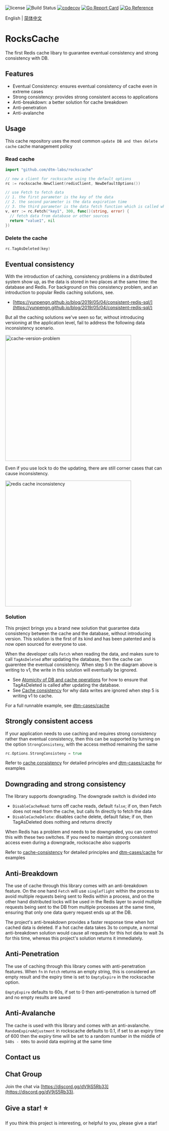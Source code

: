![license](https://img.shields.io/github/license/dtm-labs/rockscache)
![Build Status](https://github.com/dtm-labs/rockscache/actions/workflows/tests.yml/badge.svg?branch=main)
[![codecov](https://codecov.io/gh/dtm-labs/rockscache/branch/main/graph/badge.svg?token=UKKEYQLP3F)](https://codecov.io/gh/dtm-labs/rockscache)
[![Go Report Card](https://goreportcard.com/badge/github.com/dtm-labs/rockscache)](https://goreportcard.com/report/github.com/dtm-labs/rockscache)
[![Go Reference](https://pkg.go.dev/badge/github.com/dtm-labs/rockscache.svg)](https://pkg.go.dev/github.com/dtm-labs/rockscache)

English | [简体中文](https://github.com/dtm-labs/rockscache/blob/main/helper/README-cn.md)

# RocksCache
The first Redis cache libary to guarantee eventual consistency and strong consistency with DB.

## Features
- Eventual Consistency: ensures eventual consistency of cache even in extreme cases
- Strong consistency: provides strong consistent access to applications
- Anti-breakdown: a better solution for cache breakdown
- Anti-penetration
- Anti-avalanche

## Usage
This cache repository uses the most common `update DB and then delete cache` cache management policy

### Read cache
``` Go
import "github.com/dtm-labs/rockscache"

// new a client for rockscache using the default options
rc := rockscache.NewClient(redisClient, NewDefaultOptions())

// use Fetch to fetch data
// 1. the first parameter is the key of the data
// 2. the second parameter is the data expiration time
// 3. the third parameter is the data fetch function which is called when the cache does not exist
v, err := rc.Fetch("key1", 300, func()(string, error) {
  // fetch data from database or other sources
  return "value1", nil
})
```

### Delete the cache
``` Go
rc.TagAsDeleted(key)
```

## Eventual consistency
With the introduction of caching, consistency problems in a distributed system show up, as the data is stored in two places at the same time: the database and Redis. For background on this consistency problem, and an introduction to popular Redis caching solutions, see.
- [https://yunpengn.github.io/blog/2019/05/04/consistent-redis-sql/](https://yunpengn.github.io/blog/2019/05/04/consistent-redis-sql/)

But all the caching solutions we've seen so far, without introducing versioning at the application level, fail to address the following data inconsistency scenario.

<img alt="cache-version-problem" src="https://martin.kleppmann.com/2016/02/unsafe-lock.png" height=400 />

Even if you use lock to do the updating, there are still corner cases that can cause inconsistency.

<img alt="redis cache inconsistency" src="https://martin.kleppmann.com/2016/02/unsafe-lock.png" height=400 />

### Solution
This project brings you a brand new solution that guarantee data consistency between the cache and the database, without introducing version. This solution is the first of its kind and has been patented and is now open sourced for everyone to use.

When the developer calls `Fetch` when reading the data, and makes sure to call `TagAsDeleted` after updating the database, then the cache can guarentee the eventual consistency. When step 5 in the diagram above is writing to v1, the write in this solution will eventually be ignored.
- See [Atomicity of DB and cache operations](https://en.dtm.pub/app/cache.html#atomic) for how to ensure that TagAsDeleted is called after updating the database.
- See [Cache consistency](https://en.dtm.pub/app/cache.html) for why data writes are ignored when step 5 is writing v1 to cache.

For a full runnable example, see [dtm-cases/cache](https://github.com/dtm-labs/dtm-cases/tree/main/cache)

## Strongly consistent access
If your application needs to use caching and requires strong consistency rather than eventual consistency, then this can be supported by turning on the option `StrongConsisteny`, with the access method remaining the same
``` Go
rc.Options.StrongConsisteny = true
```

Refer to [cache consistency](https://en.dtm.pub/app/cache.html) for detailed principles and [dtm-cases/cache](https://github.com/dtm-labs/dtm-cases/tree/main/cache) for examples

## Downgrading and strong consistency
The library supports downgrading. The downgrade switch is divided into
- `DisableCacheRead`: turns off cache reads, default `false`; if on, then Fetch does not read from the cache, but calls fn directly to fetch the data
- `DisableCacheDelete`: disables cache delete, default false; if on, then TagAsDeleted does nothing and returns directly

When Redis has a problem and needs to be downgraded, you can control this with these two switches. If you need to maintain strong consistent access even during a downgrade, rockscache also supports

Refer to [cache-consistency](https://en.dtm.pub/app/cache.html) for detailed principles and [dtm-cases/cache](https://github.com/dtm-labs/dtm-cases/tree/main/cache) for examples

## Anti-Breakdown
The use of cache through this library comes with an anti-breakdown feature. On the one hand `Fetch` will use `singleflight` within the process to avoid multiple requests being sent to Redis within a process, and on the other hand distributed locks will be used in the Redis layer to avoid multiple requests being sent to the DB from multiple processes at the same time, ensuring that only one data query request ends up at the DB.

The project's anti-breakdown provides a faster response time when hot cached data is deleted. If a hot cache data takes 3s to compute, a normal anti-breakdown solution would cause all requests for this hot data to wait 3s for this time, whereas this project's solution returns it immediately.

## Anti-Penetration
The use of caching through this library comes with anti-penetration features. When `fn` in `Fetch` returns an empty string, this is considered an empty result and the expiry time is set to `EmptyExpire` in the rockscache option.

`EmptyExpire` defaults to 60s, if set to 0 then anti-penetration is turned off and no empty results are saved

## Anti-Avalanche
The cache is used with this library and comes with an anti-avalanche. `RandomExpireAdjustment` in rockscache defaults to 0.1, if set to an expiry time of 600 then the expiry time will be set to a random number in the middle of `540s - 600s` to avoid data expiring at the same time

## Contact us

## Chat Group

Join the chat via [https://discord.gg/dV9jS5Rb33](https://discord.gg/dV9jS5Rb33).

## Give a star! ⭐

If you think this project is interesting, or helpful to you, please give a star!
